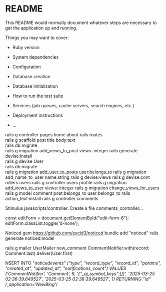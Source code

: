 # README

This README would normally document whatever steps are necessary to get the
application up and running.

Things you may want to cover:

- Ruby version

- System dependencies

- Configuration

- Database creation

- Database initialization

- How to run the test suite

- Services (job queues, cache servers, search engines, etc.)

- Deployment instructions

- ...

rails g controller pages home about
rails routes  
rails g scaffold post title body:text  
rails db:migrate  
rails g migration add_views_to_post views: integer
rails generate devise:install  
rails g devise User  
rails db:migrate  
rails g migration add_user_to_posts user:belongs_to
rails g migration add_name_to_user name:string
rails g devise:views
rails g devise:cont rollers users
rails g controller users profile
rails g migration add_views_to_user views: integer
rails g migration change_views_for_users
rails g model comment post:belongs_to user:belongs_to
rails action_text:install
rails g controller comments

Stimulus
javascripts/controller. Create a file comments_controller...

const editForm = document.getElementById("edit-form-6");
editForm.classList.toggle('d-none');

Noticed gem
https://github.com/excid3/noticed
bundle add "noticed"
rails generate noticed:model

rails g mailer UserMailer new_comment
CommentNotifier.with(record: Comment.last).deliver(User.first)

NSERT INTO "noticed*events" ("type", "record_type", "record_id", "params", "created_at", "updated_at", "notifications_count") VALUES ('CommentNotifier', 'Comment', 9, '{"\_aj_symbol_keys":[]}', '2025-03-25 02:36:39.649527', '2025-03-25 02:36:39.649527', 1) RETURNING "id" /\_application='NewBlog'*/
